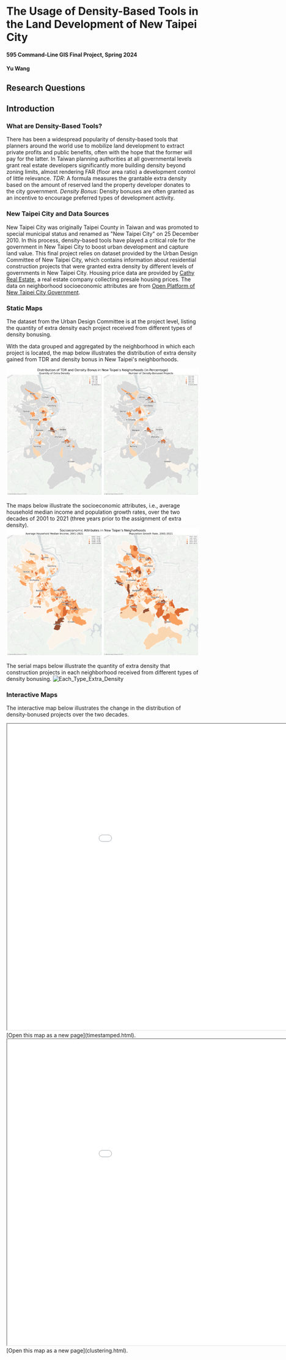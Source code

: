 # The Usage of Density-Based Tools in the Land Development of New Taipei City
#### 595 Command-Line GIS Final Project, Spring 2024
#### Yu Wang
## Research Questions
## Introduction
### What are Density-Based Tools?
There has been a widespread popularity of density-based tools that planners around the world use to mobilize land development to extract private profits and public benefits, often with the hope that the former will pay for the latter. In Taiwan planning authorities at all governmental levels grant real estate developers significantly more building density beyond zoning limits, almost rendering FAR (floor area ratio) a development control of little relevance.
*TDR*: A formula measures the grantable extra density based on the amount of reserved land the property developer donates to the city government.
*Density Bonus*: Density bonuses are often granted as an incentive to encourage preferred types of development activity.
### New Taipei City and Data Sources
New Taipei City was originally Taipei County in Taiwan and was promoted to special municipal status and renamed as "New Taipei City" on 25 December 2010. In this process, density-based tools have played a critical role for the government in New Taipei City to boost urban development and capture land value.
This final project relies on dataset provided by the Urban Design Committee of New Taipei City, which contains information about residential construction projects that were granted extra density by different levels of governments in New Taipei City. Housing price data are provided by [Cathy Real Estate](https://www.cathay-red.com.tw/en/About/Info), a real estate company collecting presale housing prices. The data on neighborhood socioeconomic attributes are from [Open Platform of New Taipei City Government](https://data.ntpc.gov.tw/datasets).
### Static Maps
The dataset from the Urban Design Committee is at the project level, listing the quantity of extra density each project received from different types of density bonusing. 

With the data grouped and aggregated by the neighborhood in which each project is located, the map below illustrates the distribution of extra density gained from TDR and density bonus in New Taipei's neighborhoods.

![The Distribution of Extra Density](distribution_density.png)

The maps below illustrate the socioeconomic attributes, i.e., average household median income and population growth rates, over the two decades of 2001 to 2021 (three years prior to the assignment of extra density).
![Socioeconomic_Attributes](socioeconomic_attributes.png)

The serial maps below illustrate the quantity of extra density that construction projects in each neighborhood received from different types of density bonusing. 
![Each_Type_Extra_Density](quanitity_each_type_density.png)

### Interactive Maps
The interactive map below illustrates the change in the distribution of density-bonused projects over the two decades.
<iframe src = "timestamped.html" height = "800" width = "1080"></iframe> [Open this map as a new page](timestamped.html).

<iframe src = "clustering.html" height = "800" width = "1080"></iframe> [Open this map as a new page](clustering.html).

